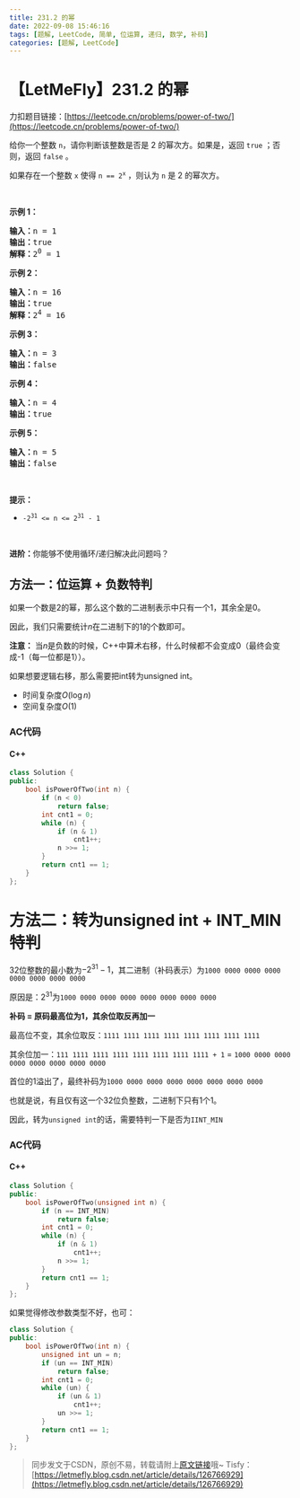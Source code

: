 ```yaml
---
title: 231.2 的幂
date: 2022-09-08 15:46:16
tags: [题解, LeetCode, 简单, 位运算, 递归, 数学, 补码]
categories: [题解, LeetCode]
---
```


# 【LetMeFly】231.2 的幂

力扣题目链接：[https://leetcode.cn/problems/power-of-two/](https://leetcode.cn/problems/power-of-two/)

<p>给你一个整数 <code>n</code>，请你判断该整数是否是 2 的幂次方。如果是，返回 <code>true</code> ；否则，返回 <code>false</code> 。</p>

<p>如果存在一个整数 <code>x</code> 使得 <code>n == 2<sup>x</sup></code> ，则认为 <code>n</code> 是 2 的幂次方。</p>

<p> </p>

<p><strong>示例 1：</strong></p>

<pre>
<strong>输入：</strong>n = 1
<strong>输出：</strong>true
<strong>解释：</strong>2<sup>0</sup> = 1
</pre>

<p><strong>示例 2：</strong></p>

<pre>
<strong>输入：</strong>n = 16
<strong>输出：</strong>true
<strong>解释：</strong>2<sup>4</sup> = 16
</pre>

<p><strong>示例 3：</strong></p>

<pre>
<strong>输入：</strong>n = 3
<strong>输出：</strong>false
</pre>

<p><strong>示例 4：</strong></p>

<pre>
<strong>输入：</strong>n = 4
<strong>输出：</strong>true
</pre>

<p><strong>示例 5：</strong></p>

<pre>
<strong>输入：</strong>n = 5
<strong>输出：</strong>false
</pre>

<p> </p>

<p><strong>提示：</strong></p>

<ul>
	<li><code>-2<sup>31</sup> <= n <= 2<sup>31</sup> - 1</code></li>
</ul>

<p> </p>

<p><strong>进阶：</strong>你能够不使用循环/递归解决此问题吗？</p>


    
## 方法一：位运算 + 负数特判

如果一个数是2的幂，那么这个数的二进制表示中只有一个1，其余全是0。

因此，我们只需要统计$n$在二进制下的$1$的个数即可。

**注意：** 当$n$是负数的时候，C++中算术右移，什么时候都不会变成0（最终会变成-1（每一位都是1））。

如果想要逻辑右移，那么需要把int转为unsigned int。

+ 时间复杂度$O(\log n)$
+ 空间复杂度$O(1)$

### AC代码

#### C++

```cpp
class Solution {
public:
    bool isPowerOfTwo(int n) {
        if (n < 0)
            return false;
        int cnt1 = 0;
        while (n) {
            if (n & 1)
                cnt1++;
            n >>= 1;
        }
        return cnt1 == 1;
    }
};
```

# 方法二：转为unsigned int + INT_MIN特判

32位整数的最小数为$-2^{31}-1$，其二进制（补码表示）为```1000 0000 0000 0000 0000 0000 0000 0000```

原因是：$2^{31}$为```1000 0000 0000 0000 0000 0000 0000 0000```

**补码 = 原码最高位为1，其余位取反再加一**

最高位不变，其余位取反：```1111 1111 1111 1111 1111 1111 1111 1111```

其余位加一：```111 1111 1111 1111 1111 1111 1111 1111 + 1``` = ```1000 0000 0000 0000 0000 0000 0000 0000```

首位的1溢出了，最终补码为```1000 0000 0000 0000 0000 0000 0000 0000```

也就是说，有且仅有这一个32位负整数，二进制下只有1个1。

因此，转为```unsigned int```的话，需要特判一下是否为```IINT_MIN```

### AC代码

#### C++

```cpp
class Solution {
public:
    bool isPowerOfTwo(unsigned int n) {
        if (n == INT_MIN)
            return false;
        int cnt1 = 0;
        while (n) {
            if (n & 1)
                cnt1++;
            n >>= 1;
        }
        return cnt1 == 1;
    }
};
```

如果觉得修改参数类型不好，也可：

```cpp
class Solution {
public:
    bool isPowerOfTwo(int n) {
		unsigned int un = n;
        if (un == INT_MIN)
            return false;
        int cnt1 = 0;
        while (un) {
            if (un & 1)
                cnt1++;
            un >>= 1;
        }
        return cnt1 == 1;
    }
};
```

> 同步发文于CSDN，原创不易，转载请附上[原文链接](https://blog.letmefly.xyz/2022/09/08/LeetCode%200231.2%E7%9A%84%E5%B9%82/)哦~
> Tisfy：[https://letmefly.blog.csdn.net/article/details/126766929](https://letmefly.blog.csdn.net/article/details/126766929)
